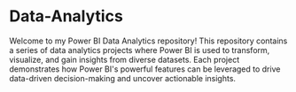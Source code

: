 # Data-Analytics
Welcome to my Power BI Data Analytics repository! This repository contains a series of data analytics projects where Power BI is used to transform, visualize, and gain insights from diverse datasets. Each project demonstrates how Power BI's powerful features can be leveraged to drive data-driven decision-making and uncover actionable insights.

